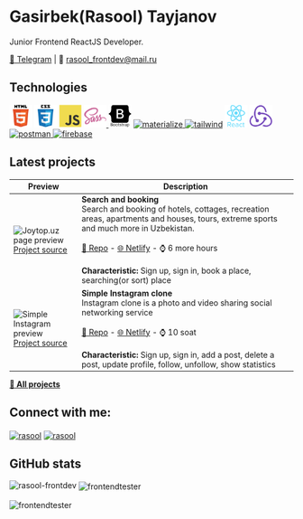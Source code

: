 # Gasirbek(Rasool) Tayjanov

Junior Frontend ReactJS Developer. 

[💬 Telegram](https://t.me/rasooL_tele) | 📧 rasool_frontdev@mail.ru


## Technologies

<p align="left">
  <a href="https://www.w3.org/html/" target="_blank" rel="noreferrer"><img src="https://raw.githubusercontent.com/devicons/devicon/master/icons/html5/html5-original-wordmark.svg" alt="html5" width="40" height="40"/></a>
  <a href="https://www.w3schools.com/css/" target="_blank" rel="noreferrer"><img src="https://raw.githubusercontent.com/devicons/devicon/master/icons/css3/css3-original-wordmark.svg" alt="css3" width="40" height="40"/></a>
  <a href="https://developer.mozilla.org/en-US/docs/Web/JavaScript" target="_blank" rel="noreferrer"><img src="https://raw.githubusercontent.com/devicons/devicon/master/icons/javascript/javascript-original.svg" alt="javascript" width="40" height="40"/></a>
  <a href="https://sass-lang.com" target="_blank" rel="noreferrer"> <img src="https://raw.githubusercontent.com/devicons/devicon/master/icons/sass/sass-original.svg" alt="sass" width="40" height="40"/> </a>
  <a href="https://getbootstrap.com" target="_blank" rel="noreferrer"><img src="https://raw.githubusercontent.com/devicons/devicon/master/icons/bootstrap/bootstrap-plain-wordmark.svg" alt="bootstrap" width="40" height="40"/></a>
  <a href="https://materializecss.com/" target="_blank" rel="noreferrer"> <img src="https://raw.githubusercontent.com/prplx/svg-logos/5585531d45d294869c4eaab4d7cf2e9c167710a9/svg/materialize.svg" alt="materialize" width="40" height="40"/> </a>
  <a href="https://tailwindcss.com/" target="_blank" rel="noreferrer"><img src="https://www.vectorlogo.zone/logos/tailwindcss/tailwindcss-icon.svg" alt="tailwind" width="40" height="40"/></a>
  <a href="https://reactjs.org/" target="_blank" rel="noreferrer"><img src="https://raw.githubusercontent.com/devicons/devicon/master/icons/react/react-original-wordmark.svg" alt="react" width="40" height="40"/></a>
  <a href="https://redux.js.org" target="_blank" rel="noreferrer"><img src="https://raw.githubusercontent.com/devicons/devicon/master/icons/redux/redux-original.svg" alt="redux" width="40" height="40"/></a>
  <a href="https://postman.com" target="_blank" rel="noreferrer"> <img src="https://www.vectorlogo.zone/logos/getpostman/getpostman-icon.svg" alt="postman" width="40" height="40"/> </a>
  </a> <a href="https://firebase.google.com/" target="_blank" rel="noreferrer"> <img src="https://www.vectorlogo.zone/logos/firebase/firebase-icon.svg" alt="firebase" width="40" height="40"/> </a>
</p>


## Latest projects

| Preview | Description |
|---|---|
| <img src="https://joytop.uz/static/media/logo.e6fa5e4a.svg" alt="Joytop.uz page preview" width="250"/><br>[Project source](https://www.frontendmentor.io/challenges/ecommerce-product-page-UPsZ9MJp6](https://joytop.uz/)) | **Search and booking** <br>Search and booking of hotels, cottages, recreation areas, apartments and houses, tours, extreme sports and much more in Uzbekistan.<br><br> <a href="https://github.com/rasool-frontdev/joytop.uz-clone">🧾 Repo</a> - <a href="https://joytopuz-clone.netlify.app/" target="_blank">🌐 Netlify</a> - ⌚ 6 more hours<br><br> **Characteristic:** Sign up, sign in, book a place, searching(or sort) place
| <img src="https://upload.wikimedia.org/wikipedia/commons/thumb/9/95/Instagram_logo_2022.svg/225px-Instagram_logo_2022.svg.png" alt="Simple Instagram preview" width="250"/><br>[Project source](https://www.instagram.com) | **Simple Instagram clone** <br>Instagram clone is a photo and video sharing social networking service <br><br> <a href="https://github.com/rasool-frontdev/insta-clone">🧾 Repo</a> - <a href="https://simple-insta.netlify.app" target="_blank">🌐 Netlify</a> - ⌚ 10 soat<br><br> **Characteristic:** Sign up, sign in, add a post, delete a post, update profile, follow, unfollow, show statistics  |
**<a href="https://rasool-frontdev" target="_blank">💼 All projects</a>**


## Connect with me:

<p align="left">
<a href="https://linkedin.com/in/gasir-tayjanov-032175255/" target="blank"><img align="center" src="https://raw.githubusercontent.com/rahuldkjain/github-profile-readme-generator/master/src/images/icons/Social/linked-in-alt.svg" alt="rasool" height="30" width="40" /></a>
<a href="https://instagram.com/1nsta_rasool" target="blank"><img align="center" src="https://raw.githubusercontent.com/rahuldkjain/github-profile-readme-generator/master/src/images/icons/Social/instagram.svg" alt="rasool" height="30" width="40" /></a>

</p>

## GitHub stats
<p><img align="left" src="https://github-readme-stats.vercel.app/api/top-langs?username=rasool-frontdev&show_icons=true&locale=en&layout=compact" alt="rasool-frontdev" /></p>

<p>&nbsp;<img align="center" src="https://github-readme-stats.vercel.app/api?username=rasool-frontdev&show_icons=true&locale=en" alt="frontendtester" /></p>

<p><img align="center" src="https://github-readme-streak-stats.herokuapp.com/?user=frontendtester&" alt="frontendtester" /></p>
